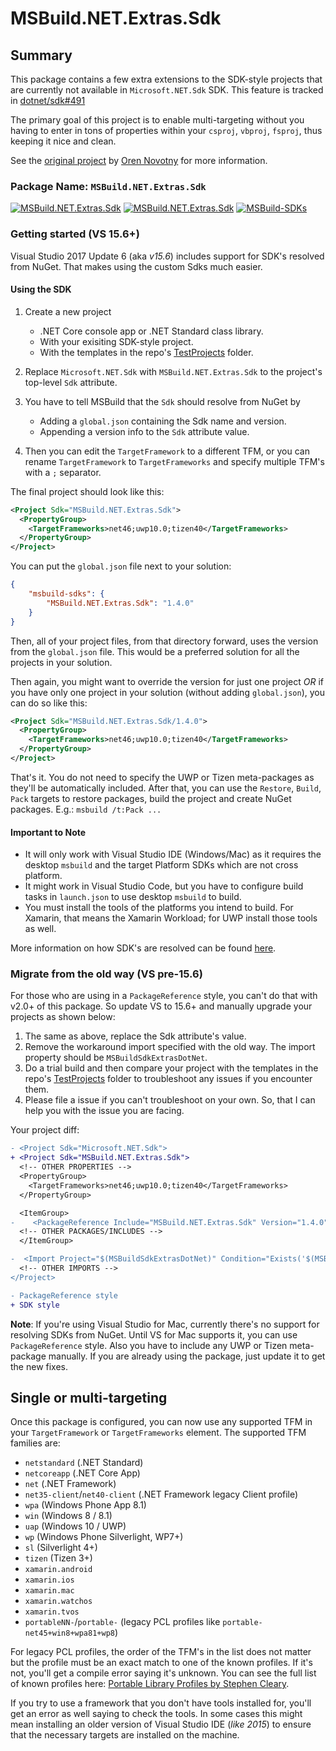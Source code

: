 # MSBuild.NET.Extras.Sdk

## Summary

This package contains a few extra extensions to the SDK-style projects that are currently not available in `Microsoft.NET.Sdk` SDK. This feature is tracked in [dotnet/sdk#491](https://github.com/dotnet/sdk/issues/491)

The primary goal of this project is to enable multi-targeting without you having to enter in tons of properties within your `csproj`, `vbproj`, `fsproj`, thus keeping it nice and clean.

See the [original project](https://github.com/onovotny/MSBuildSdkExtras/) by [Oren Novotny](https://github.com/onovotny) for more information.

### Package Name: `MSBuild.NET.Extras.Sdk`

[![MSBuild.NET.Extras.Sdk](https://img.shields.io/nuget/v/MSBuild.NET.Extras.Sdk.svg)](https://nuget.org/packages/MSBuild.NET.Extras.Sdk)
[![MSBuild.NET.Extras.Sdk](https://img.shields.io/myget/msbuild-sdks/v/MSBuild.NET.Extras.Sdk.svg)](https://myget.org/feed/msbuild-sdks/package/nuget/MSBuild.NET.Extras.Sdk)
[![MSBuild-SDKs](https://img.shields.io/badge/msbuild--sdks-myget-brightgreen.svg)](https://myget.org/gallery/msbuild-sdks)

### Getting started (VS 15.6+)

Visual Studio 2017 Update 6 (aka _v15.6_) includes support for SDK's resolved from NuGet. That makes using the custom Sdks much easier.

#### Using the SDK

1. Create a new project
    - .NET Core console app or .NET Standard class library.
    - With your exisiting SDK-style project.
    - With the templates in the repo's [TestProjects](../../TestProjects) folder.

2. Replace `Microsoft.NET.Sdk` with `MSBuild.NET.Extras.Sdk` to the project's top-level `Sdk` attribute.

3. You have to tell MSBuild that the `Sdk` should resolve from NuGet by
    - Adding a `global.json` containing the Sdk name and version.
    - Appending a version info to the `Sdk` attribute value.

4. Then you can edit the `TargetFramework` to a different TFM, or you can rename `TargetFramework` to `TargetFrameworks` and specify multiple TFM's with a `;` separator.

The final project should look like this:

```xml
<Project Sdk="MSBuild.NET.Extras.Sdk">
  <PropertyGroup>
    <TargetFrameworks>net46;uwp10.0;tizen40</TargetFrameworks>
  </PropertyGroup>
</Project>
```

You can put the `global.json` file next to your solution:

```json
{
    "msbuild-sdks": {
        "MSBuild.NET.Extras.Sdk": "1.4.0"
    }
}
```

Then, all of your project files, from that directory forward, uses the version from the `global.json` file.
This would be a preferred solution for all the projects in your solution.

Then again, you might want to override the version for just one project _OR_ if you have only one project in your solution (without adding `global.json`), you can do so like this:

```xml
<Project Sdk="MSBuild.NET.Extras.Sdk/1.4.0">
  <PropertyGroup>
    <TargetFrameworks>net46;uwp10.0;tizen40</TargetFrameworks>
  </PropertyGroup>
</Project>
```

That's it. You do not need to specify the UWP or Tizen meta-packages as they'll be automatically included.
After that, you can use the `Restore`, `Build`, `Pack` targets to restore packages, build the project and create NuGet packages. E.g.: `msbuild /t:Pack ...`

#### Important to Note

- It will only work with Visual Studio IDE (Windows/Mac) as it requires the desktop `msbuild` and the target Platform SDKs which are not cross platform.
- It might work in Visual Studio Code, but you have to configure build tasks in `launch.json` to use desktop `msbuild` to build.
- You must install the tools of the platforms you intend to build. For Xamarin, that means the Xamarin Workload; for UWP install those tools as well.

More information on how SDK's are resolved can be found [here](https://docs.microsoft.com/en-us/visualstudio/msbuild/how-to-use-project-sdk#how-project-sdks-are-resolved).

### Migrate from the old way (VS pre-15.6)

For those who are using in a `PackageReference` style, you can't do that with v2.0+ of this package. So update VS to 15.6+ and manually upgrade your projects as shown below:

1. The same as above, replace the Sdk attribute's value.
2. Remove the workaround import specified with the old way. The import property should be `MSBuildSdkExtrasDotNet`.
3. Do a trial build and then compare your project with the templates in the repo's [TestProjects](/TestProjects) folder to troubleshoot any issues if you encounter them.
4. Please file a issue if you can't troubleshoot on your own. So, that I can help you with the issue you are facing.

Your project diff:

```diff
- <Project Sdk="Microsoft.NET.Sdk">
+ <Project Sdk="MSBuild.NET.Extras.Sdk">
  <!-- OTHER PROPERTIES -->
  <PropertyGroup>
    <TargetFrameworks>net46;uwp10.0;tizen40</TargetFrameworks>
  </PropertyGroup>

  <ItemGroup>
-    <PackageReference Include="MSBuild.NET.Extras.Sdk" Version="1.4.0" PrivateAssets="All"/>
  <!-- OTHER PACKAGES/INCLUDES -->
  </ItemGroup>

-  <Import Project="$(MSBuildSdkExtrasDotNet)" Condition="Exists('$(MSBuildSdkExtrasDotNet)')"/>
  <!-- OTHER IMPORTS -->
</Project>
```

```diff
- PackageReference style
+ SDK style
```

**Note**: If you're using Visual Studio for Mac, currently there's no support for resolving SDKs from NuGet. Until VS for Mac supports it, you can use `PackageReference` style. Also you have to include any UWP or Tizen meta-package manually. If you are already using the package, just update it to get the new fixes.

## Single or multi-targeting

Once this package is configured, you can now use any supported TFM in your `TargetFramework` or `TargetFrameworks` element. The supported TFM families are:

- `netstandard` (.NET Standard)
- `netcoreapp` (.NET Core App)
- `net` (.NET Framework)
- `net35-client`/`net40-client` (.NET Framework legacy Client profile)
- `wpa` (Windows Phone App 8.1)
- `win` (Windows 8 / 8.1)
- `uap` (Windows 10 / UWP)
- `wp` (Windows Phone Silverlight, WP7+)
- `sl` (Silverlight 4+)
- `tizen` (Tizen 3+)
- `xamarin.android`
- `xamarin.ios`
- `xamarin.mac`
- `xamarin.watchos`
- `xamarin.tvos`
- `portableNN-`/`portable-` (legacy PCL profiles like `portable-net45+win8+wpa81+wp8`)

 For legacy PCL profiles, the order of the TFM's in the list does not matter but the profile must be an exact match to one of the known profiles. If it's not, you'll get a compile error saying it's unknown. You can see the full list of known profiles here: [Portable Library Profiles by Stephen Cleary](https://portablelibraryprofiles.stephencleary.com/).

 If you try to use a framework that you don't have tools installed for, you'll get an error as well saying to check the tools. In some cases this might mean installing an older version of Visual Studio IDE (_like 2015_) to ensure that the necessary targets are installed on the machine.
